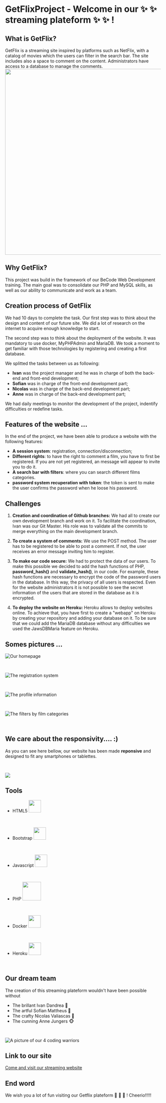 # GetFlixProject - Welcome in our :sparkles: :sparkles: streaming plateform :sparkles: :sparkles: ! 


## What is GetFlix?
GetFlix is a streaming site inspired by platforms such as NetFlix, with a catalog of movies which the users can filter in the search bar. The site includes also a space to comment on the content. Administrators have access to a database to manage the comments.
</br>
<img src="https://pbs.twimg.com/media/Ebh9NaaWkAAkZPC.png" width="600" height="600" />


## Why GetFlix?
This project was build in the framework of our BeCode Web Development training. The main goal was to consolidate our PHP and MySQL skills, as well as our ability to communicate and work as a team.

## Creation process of GetFlix
We had 10 days to complete the task. 
Our first step was to think about the design and content of our future site. We did a lot of research on the internet to acquire enough knowledge to start. 

The second step was to think about the deployment of the website. It was mandatory to use docker, MyPHPAdmin and MariaDB. We took a moment to get familiar with those technologies by registering and creating a first database. 

We splitted the tasks between us as following:
+ **Ivan** was the project manager and he was in charge of both the back-end and front-end development;
+ **Sofian** was in charge of the front-end development part;
+ **Nicolas** was in charge of the back-end development part;
+ **Anne** was in charge of the back-end development part; 

We had daily meetings to monitor the development of the project, indentify difficulties or redefine tasks.


## Features of the website ... 
In the end of the project, we have been able to produce a website with the following features:

+ **A session system**: registration, connection/disconnection;
+ **Different rights**: to have the right to comment a film, you have to first be registered. If you are not yet registered, an message will appear to invite you to do it. 
+ **A search bar with filters**: where you can search different films categories.
+ **password system recuperation with token**: the token is sent to make the user confirms the password when he loose his password. 


## Challenges
1. **Creation and coordination of Github branches:**
We had all to create our own development branch and work on it. To facilitate the coordination, Ivan was our Git Master. His role was to validate all the commits to merge everything on the main development branch.

2. **To create a system of comments:**
We use the POST method. The user has to be registered to be able to post a comment. If not, the user receives an error message inviting him to register. 

3. **To make our code secure:**
We had to protect the data of our users. To make this possible we decided to add the hash functions of PHP, **password_hash()** and **validate_hash()**, in our code. For example, these hash functions are necessary to encrypt the code of the password users in the database. In this way, the privacy of all users is respected. Even for the website administrators it is not possible to see the secret information of the users that are stored in the database as it is encrypted.

4. **To deploy the website on Heroku:**
Heroku allows to deploy websites online. To achieve that, you have first to create a "webapp" on Heroku by creating your repository and adding your database on it. To be sure that we could add the MariaDB database without any difficulties we used the JawsDBMaria feature on Heroku.


## Somes pictures ...

![Our homepage](/application/source/media/homepage.PNG)

</br>

![The registration system](/application/source/media/registration.PNG)

</br>

![The profile information](/application/source/media/profile_information.PNG)

</br>

![The filters by film categories](/application/source/media/filter.PNG)

</br>

## We care about the responsivity.... :) 
As you can see here bellow, our website has been made **reponsive** and designed to fit any smartphones or tablettes. 

</br>

![](/application/source/media/responsive.PNG)


## Tools

+ HTML5  <img src="https://cdn.jsdelivr.net/gh/devicons/devicon/icons/html5/html5-original.svg" width="40" height="40"/>
</br>

+ Bootstrap <img src="https://cdn.jsdelivr.net/gh/devicons/devicon/icons/bootstrap/bootstrap-original.svg" width="40" height="40" />
</br>

+ Javascript  <img src="https://cdn.jsdelivr.net/gh/devicons/devicon/icons/javascript/javascript-original.svg" width="40" height="40" />
</br>

+ PHP  <img src="https://cdn.jsdelivr.net/gh/devicons/devicon/icons/php/php-original.svg" width="60" height="60" />
</br>

+ Docker  <img src="https://cdn.jsdelivr.net/gh/devicons/devicon/icons/docker/docker-original.svg" width="40" height="40" />
</br>

+ Heroku  <img src="https://cdn.jsdelivr.net/gh/devicons/devicon/icons/heroku/heroku-plain.svg" width="40" height="40" />
</br>


## Our dream team

The creation of this streaming plateform wouldn't have been possible without

+ The brillant Ivan Dandrea :frog:
+ The artful Sofian Mattheus :chicken:
+ The crafty Nicolas Valiascas :snail:
+ The cunning Anne Jungers :monkey_face:

</br>

![A picture of our 4 coding warriors](/application/source/media/dreamteam.jpg)


## Link to our site

[Come and visit our streaming website](https://getflixproject.herokuapp.com/)


## End word

We wish you a lot of fun visiting our Getflix plateform :movie_camera: :movie_camera: :movie_camera: !
Cheerio!!!!!

